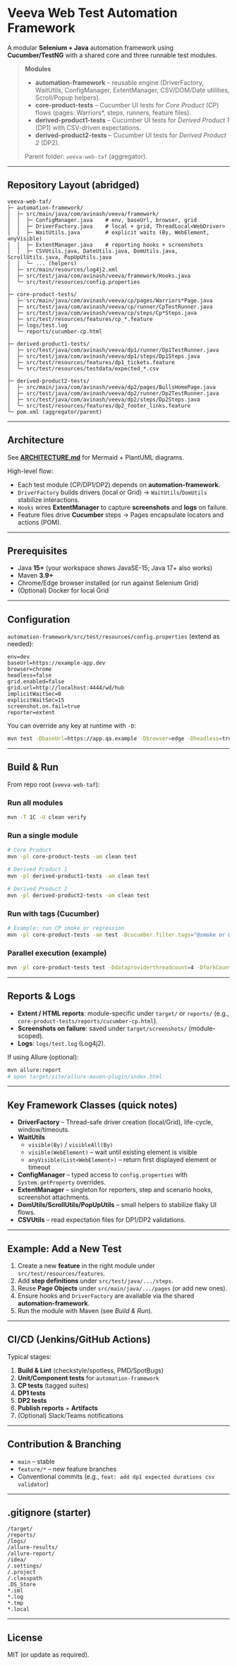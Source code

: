 # Veeva Web Test Automation Framework

A modular **Selenium + Java** automation framework using **Cucumber/TestNG** with a shared core and three runnable test modules.

> **Modules**
>
> - **automation-framework** – reusable engine (DriverFactory, WaitUtils, ConfigManager, ExtentManager, CSV/DOM/Date utilities, Scroll/Popup helpers).
> - **core-product-tests** – Cucumber UI tests for *Core Product* (CP) flows (pages: Warriors*, steps, runners, feature files).
> - **derived-product1-tests** – Cucumber UI tests for *Derived Product 1* (DP1) with CSV-driven expectations.
> - **derived-product2-tests** – Cucumber UI tests for *Derived Product 2* (DP2).
>
> Parent folder: `veeva-web-taf` (aggregator).

---

## Repository Layout (abridged)

```
veeva-web-taf/
├─ automation-framework/
│  ├─ src/main/java/com/avinash/veeva/framework/
│  │  ├─ ConfigManager.java    # env, baseUrl, browser, grid
│  │  ├─ DriverFactory.java    # local + grid, ThreadLocal<WebDriver>
│  │  ├─ WaitUtils.java        # explicit waits (By, WebElement, anyVisible)
│  │  ├─ ExtentManager.java    # reporting hooks + screenshots
│  │  ├─ CSVUtils.java, DateUtils.java, DomUtils.java, ScrollUtils.java, PopUpUtils.java
│  │  └─ ... (helpers)
│  ├─ src/main/resources/log4j2.xml
│  ├─ src/test/java/com/avinash/veeva/framework/Hooks.java
│  └─ src/test/resources/config.properties
│
├─ core-product-tests/
│  ├─ src/main/java/com/avinash/veeva/cp/pages/Warriors*Page.java
│  ├─ src/test/java/com/avinash/veeva/cp/runner/CpTestRunner.java
│  ├─ src/test/java/com/avinash/veeva/cp/steps/Cp*Steps.java
│  ├─ src/test/resources/features/cp_*.feature
│  ├─ logs/test.log
│  └─ reports/cucumber-cp.html
│
├─ derived-product1-tests/
│  ├─ src/test/java/com/avinash/veeva/dp1/runner/Dp1TestRunner.java
│  ├─ src/test/java/com/avinash/veeva/dp1/steps/Dp1Steps.java
│  ├─ src/test/resources/features/dp1_tickets.feature
│  └─ src/test/resources/testdata/expected_*.csv
│
├─ derived-product2-tests/
│  ├─ src/main/java/com/avinash/veeva/dp2/pages/BullsHomePage.java
│  ├─ src/test/java/com/avinash/veeva/dp2/runner/Dp2TestRunner.java
│  ├─ src/test/java/com/avinash/veeva/dp2/steps/Dp2Steps.java
│  └─ src/test/resources/features/dp2_footer_links.feature
└─ pom.xml (aggregator/parent)
```

---

## Architecture

See **[ARCHITECTURE.md](ARCHITECTURE.md)** for Mermaid + PlantUML diagrams.

High-level flow:

- Each test module (CP/DP1/DP2) depends on **automation-framework**.
- `DriverFactory` builds drivers (local or Grid) → `WaitUtils`/`DomUtils` stabilize interactions.
- `Hooks` wires **ExtentManager** to capture **screenshots** and **logs** on failure.
- Feature files drive **Cucumber** steps → Pages encapsulate locators and actions (POM).

---

## Prerequisites

- Java **15+** (your workspace shows JavaSE-15; Java 17+ also works)
- Maven **3.9+**
- Chrome/Edge browser installed (or run against Selenium Grid)
- (Optional) Docker for local Grid

---

## Configuration

`automation-framework/src/test/resources/config.properties` (extend as needed):

```properties
env=dev
baseUrl=https://example-app.dev
browser=chrome
headless=false
grid.enabled=false
grid.url=http://localhost:4444/wd/hub
implicitWaitSec=0
explicitWaitSec=15
screenshot.on.fail=true
reporter=extent
```

You can override any key at runtime with `-D`:

```bash
mvn test -DbaseUrl=https://app.qa.example -Dbrowser=edge -Dheadless=true
```

---

## Build & Run

From repo root (`veeva-web-taf`):

### Run **all** modules
```bash
mvn -T 1C -U clean verify
```

### Run a **single** module
```bash
# Core Product
mvn -pl core-product-tests -am clean test

# Derived Product 1
mvn -pl derived-product1-tests -am clean test

# Derived Product 2
mvn -pl derived-product2-tests -am clean test
```

### Run with **tags** (Cucumber)
```bash
# Example: run CP smoke or regression
mvn -pl core-product-tests -am test -Dcucumber.filter.tags="@smoke or @regression"
```

### Parallel execution (example)
```bash
mvn -pl core-product-tests test -Ddataproviderthreadcount=4 -DforkCount=2C
```

---

## Reports & Logs

- **Extent / HTML reports**: module-specific under `target/` or `reports/` (e.g., `core-product-tests/reports/cucumber-cp.html`).
- **Screenshots on failure**: saved under `target/screenshots/` (module-scoped).
- **Logs**: `logs/test.log` (Log4j2).

If using Allure (optional):
```bash
mvn allure:report
# open target/site/allure-maven-plugin/index.html
```

---

## Key Framework Classes (quick notes)

- **DriverFactory** – Thread-safe driver creation (local/Grid), life-cycle, window/timeouts.
- **WaitUtils**
  - `visible(By)` / `visibleAll(By)`
  - `visible(WebElement)` – wait until existing element is visible
  - `anyVisible(List<WebElement>)` – return first displayed element or timeout
- **ConfigManager** – typed access to `config.properties` with `System.getProperty` overrides.
- **ExtentManager** – singleton for reporters, step and scenario hooks, screenshot attachments.
- **DomUtils/ScrollUtils/PopUpUtils** – small helpers to stabilize flaky UI flows.
- **CSVUtils** – read expectation files for DP1/DP2 validations.

---

## Example: Add a New Test

1. Create a new **feature** in the right module under `src/test/resources/features`.
2. Add **step definitions** under `src/test/java/.../steps`.
3. Reuse **Page Objects** under `src/main/java/.../pages` (or add new ones).
4. Ensure hooks and `DriverFactory` are available via the shared **automation-framework**.
5. Run the module with Maven (see *Build & Run*).

---

## CI/CD (Jenkins/GitHub Actions)

Typical stages:

1. **Build & Lint** (checkstyle/spotless, PMD/SpotBugs)
2. **Unit/Component tests** for `automation-framework`
3. **CP tests** (tagged suites)
4. **DP1 tests**
5. **DP2 tests**
6. **Publish reports** + **Artifacts**
7. (Optional) Slack/Teams notifications

---

## Contribution & Branching

- `main` – stable
- `feature/*` – new feature branches
- Conventional commits (e.g., `feat: add dp1 expected durations csv validator`)

---

## .gitignore (starter)

```
/target/
/reports/
/logs/
/allure-results/
/allure-report/
/idea/
/.settings/
/.project
/.classpath
.DS_Store
*.iml
*.log
*.tmp
*.local
```

---

## License

MIT (or update as required).
